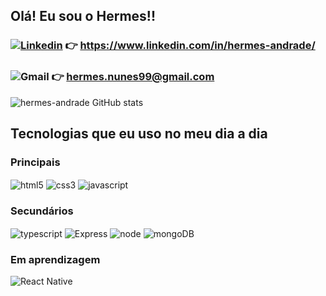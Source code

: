 ##  Olá! Eu sou o Hermes!! 

### [![Linkedin](https://img.shields.io/badge/LinkedIn-0077B5?style=for-the-badge&logo=linkedin&logoColor=white)](https://www.linkedin.com/in/hermes-andrade/)     👉   https://www.linkedin.com/in/hermes-andrade/

### ![Gmail](https://img.shields.io/badge/Gmail-D14836?style=for-the-badge&logo=gmail&logoColor=white)     👉    hermes.nunes99@gmail.com


![hermes-andrade GitHub stats](https://github-readme-stats.vercel.app/api?username=hermes-andrade&show_icons=true&theme=highcontrast)

## Tecnologias que eu uso no meu dia a dia

### Principais
<div style="display: inline_block">
 <img align="center" alt="html5" src="https://img.shields.io/badge/HTML5-E34F26?style=for-the-badge&logo=html5&logoColor=white"/>  <img align="center" alt="css3" src="https://img.shields.io/badge/CSS3-1572B6?style=for-the-badge&logo=css3&logoColor=white"/>  <img align="center" alt="javascript" src="https://img.shields.io/badge/JavaScript-323330?style=for-the-badge&logo=javascript&logoColor=F7DF1E"/>
</div>

### Secundários
<div style="display: inline_block">
 <img align="center" alt="typescript" src="https://img.shields.io/badge/TypeScript-007ACC?style=for-the-badge&logo=typescript&logoColor=white"/>  <img align ="center" alt="Express" src="https://img.shields.io/badge/Express.js-404D59?style=for-the-badge"/>  <img align="center" alt="node" src="https://img.shields.io/badge/Node.js-43853D?style=for-the-badge&logo=node.js&logoColor=white"/>  <img align="center" alt="mongoDB" src="https://img.shields.io/badge/MongoDB-4EA94B?style=for-the-badge&logo=mongodb&logoColor=white"/>
</div>

### Em aprendizagem
<div style="display: inline_block">
  <img align="center" alt="React Native" src="https://img.shields.io/badge/React_Native-20232A?style=for-the-badge&logo=react&logoColor=61DAFB"/>
</div>

